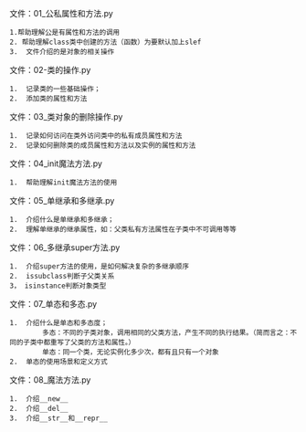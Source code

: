 文件：01_公私属性和方法.py

    1.帮助理解公是有属性和方法的调用
    2. 帮助理解class类中创建的方法（函数）为要默认加上slef
    3.  文件介绍的是对象的相关操作
 
 文件：02-类的操作.py
 
    1.  记录类的一些基础操作；
    2.  添加类的属性和方法
    
 文件：03_类对象的删除操作.py
 
    1.  记录如何访问在类外访问类中的私有成员属性和方法
    2.  记录如何删除类的成员属性和方法以及实例的属性和方法
    
 文件：04_init魔法方法.py
 
    1.  帮助理解init魔法方法的使用
    
 文件：05_单继承和多继承.py
 
    1.  介绍什么是单继承和多继承；
    2.  理解单继承的继承属性，如：父类私有方法属性在子类中不可调用等等
    
 文件：06_多继承super方法.py
 
    1.  介绍super方法的使用，是如何解决复杂的多继承顺序
    2.  issubclass判断子父类关系
    3， isinstance判断对象类型
    
 文件：07_单态和多态.py
 
    1.  介绍什么是单态和多态度；
            多态：不同的子类对象，调用相同的父类方法，产生不同的执行结果。（简而言之：不同的子类中都重写了父类的方法和属性。）
            单态：同一个类，无论实例化多少次，都有且只有一个对象
    2.  单态的使用场景和定义方式
    
 文件：08_魔法方法.py
 
    1.  介绍__new__
    2.  介绍__del__
    3.  介绍__str__和__repr__
